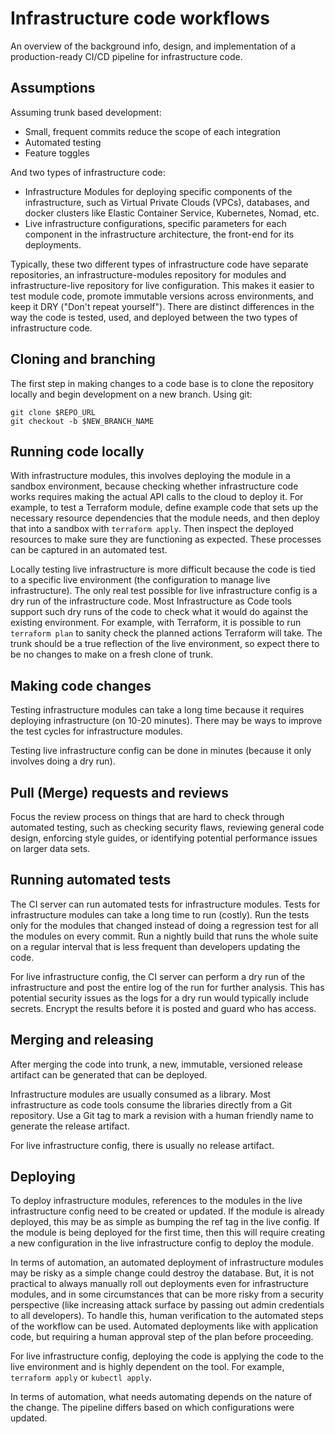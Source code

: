 # Infrastructure code workflows

An overview of the background info, design, and implementation of a production-ready CI/CD pipeline for infrastructure 
code.

## Assumptions

Assuming trunk based development:

*   Small, frequent commits reduce the scope of each integration
*   Automated testing
*   Feature toggles

And two types of infrastructure code:

*   Infrastructure Modules for deploying specific components of the infrastructure, such as Virtual Private Clouds (VPCs), databases, and docker clusters like Elastic Container Service, Kubernetes, Nomad, etc.
*   Live infrastructure configurations, specific parameters for each component in the infrastructure architecture, the front-end for its deployments.

Typically, these two different types of infrastructure code have separate repositories, an infrastructure-modules 
repository for modules and infrastructure-live repository for live configuration. This makes it easier to test module 
code, promote immutable versions across environments, and keep it DRY ("Don't repeat yourself"). There are distinct differences in the way the code is tested, used, and deployed between the two types of infrastructure 
code.

## Cloning and branching

The first step in making changes to a code base is to clone the repository locally and begin development on a new 
branch. Using git:

    git clone $REPO_URL
    git checkout -b $NEW_BRANCH_NAME

## Running code locally

With infrastructure modules, this involves deploying the module in a sandbox environment, because checking whether 
infrastructure code works requires making the actual API calls to the cloud to deploy it. For example, to test a 
Terraform module, define example code that sets up the necessary resource dependencies that the module needs, and then 
deploy that into a sandbox with `terraform apply`. Then inspect the deployed resources to make sure they are 
functioning as expected. These processes can be captured in an automated test.

Locally testing live infrastructure is more difficult because the code is tied to a specific live environment (the 
configuration to manage live infrastructure). The only real test possible for live infrastructure config is a dry run 
of the infrastructure code. Most Infrastructure as Code tools support such dry runs of the code to check what it would 
do against the existing environment. For example, with Terraform, it is possible to run `terraform plan` to sanity 
check the planned actions Terraform will take. The trunk should be a true reflection of the live environment, so 
expect there to be no changes to make on a fresh clone of trunk.

## Making code changes

Testing infrastructure modules can take a long time because it requires deploying infrastructure (on 10-20 minutes). 
There may be ways to improve the test cycles for infrastructure modules.

Testing live infrastructure config can be done in minutes (because it only involves doing a dry run). 

## Pull (Merge) requests and reviews

Focus the review process on things that are hard to check through automated testing, such as checking security flaws, 
reviewing general code design, enforcing style guides, or identifying potential performance issues on larger data sets.

## Running automated tests

The CI server can run automated tests for infrastructure modules. Tests for infrastructure modules can take a long 
time to run (costly). Run the tests only for the modules that changed instead of doing a regression test for all the 
modules on every commit. Run a nightly build that runs the whole suite on a regular interval that is less frequent than 
developers updating the code. 

For live infrastructure config, the CI server can perform a dry run of the infrastructure and post the entire log of 
the run for further analysis. This has potential security issues as the logs for a dry run would typically include 
secrets. Encrypt the results before it is posted and guard who has access.

## Merging and releasing

After merging the code into trunk, a new, immutable, versioned release artifact can be generated that can be deployed.

Infrastructure modules are usually consumed as a library. Most infrastructure as code tools consume the libraries 
directly from a Git repository. Use a Git tag to mark a revision with a human friendly name to generate the release 
artifact.

For live infrastructure config, there is usually no release artifact.

## Deploying

To deploy infrastructure modules, references to the modules in the live infrastructure config need to be created or 
updated. If the module is already deployed, this may be as simple as bumping the ref tag in the live config. If the 
module is being deployed for the first time, then this will require creating a new configuration in the live 
infrastructure config to deploy the module. 

In terms of automation, an automated deployment of infrastructure modules may be risky as a simple change could destroy 
the database. But, it is not practical to always manually roll out deployments even for infrastructure modules, and in 
some circumstances that can be more risky from a security perspective (like increasing attack surface by passing out 
admin credentials to all developers). To handle this, human verification to the automated steps of the workflow can be
used. Automated deployments like with application code, but requiring a human approval step of the plan before 
proceeding.

For live infrastructure config, deploying the code is applying the code to the live environment and is
highly dependent on the tool. For example, `terraform apply` or `kubectl apply`. 

In terms of automation, what needs automating depends on the 
nature of the change. The pipeline differs based on which configurations were updated.